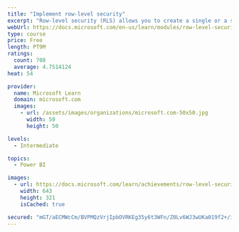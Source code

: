 ```yaml
---
title: "Implement row-level security"
excerpt: "Row-level security (RLS) allows you to create a single or a set of reports that targets data for a specific user. In this module, you will learn how to implement RLS by using either a static or dynamic method and how Microsoft Power BI simplifies testing RLS in Power BI Desktop and Power BI service."
webUrl: https://docs.microsoft.com/en-us/learn/modules/row-level-security-power-bi/
type: course
price: Free
length: PT9M
ratings:
  count: 708
  average: 4.7514124
heat: 54

provider:
  name: Microsoft Learn
  domain: microsoft.com
  images:
    - url: /assets/images/organizations/microsoft.com-50x50.jpg
      width: 50
      height: 50

levels:
  - Intermediate

topics:
  - Power BI

images:
  - url: https://docs.microsoft.com/learn/achievements/row-level-security-power-bi-social.png
    width: 643
    height: 321
    isCached: true

secured: "mGT/aECMWcCm/BVPMQzVrjIpbOVRKEg35y6t3WFn/Z0Lv6WJ3wUKa019f2+/i0BduMXRO/yC/uWNzhQ8XEqRlvbVET+zsuNrXZ0ZechnHjjR93LTMT1Xa6fxWvYhGQ0l/cL5bMWTaFoRbk9SHe/8SKp8V4q7x/yDTv+b/hUQvUfmHP+ZVyMLwgmr+l2l5UMcBeT1quq6EHSqwB3uROKkFta2vG1F8G3eoJ+VcFCwSMF9RIKramltBbO2S/j7qnOGFh3Zt/Y6GNis/kRVwlCd76cId5sJnOTK2aACSEmwrcJ5FpmftQQg/2bPmvPL1nh4s+uFJrxy1d18PU/9sDQXcyNHRlfSfeX5yB6fYlnEuWq442NhHXCmzU4sOYRTELRYl5WvswF2SEEplTbTmNZR7oSi5G46GDuY53vRTrmPVp0=;ahkAwn2W5+2ZVVK4X3OuIQ=="
---
```


